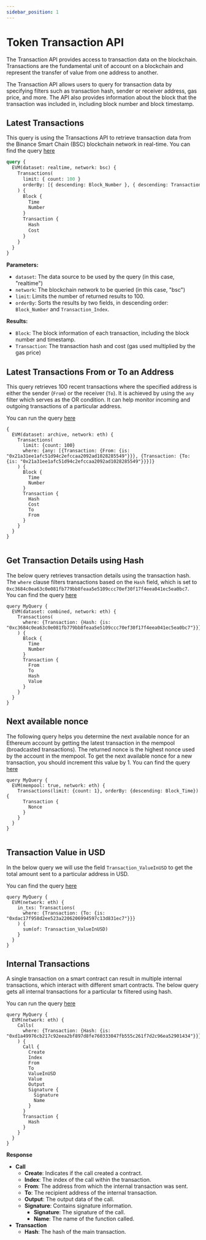 ```yaml
---
sidebar_position: 1
---
```


# Token Transaction API

The Transaction API provides access to transaction data on the blockchain. Transactions are the fundamental unit of account on a blockchain and represent the transfer of value from one address to another.

The Transaction API allows users to query for transaction data by specifying filters such as transaction hash, sender or receiver address, gas price, and more. The API also provides information about the block that the transaction was included in, including block number and block timestamp.

## Latest Transactions

This query is using the Transactions API to retrieve transaction data from the Binance Smart Chain (BSC) blockchain network in real-time.
You can find the query [here](https://graphql.bitquery.io/ide/Last-transactions-with-cost)

```graphql
query {
  EVM(dataset: realtime, network: bsc) {
    Transactions(
      limit: { count: 100 }
      orderBy: [{ descending: Block_Number }, { descending: Transaction_Index }]
    ) {
      Block {
        Time
        Number
      }
      Transaction {
        Hash
        Cost
      }
    }
  }
}
```

**Parameters:**

- `dataset`: The data source to be used by the query (in this case, "realtime")
- `network`: The blockchain network to be queried (in this case, "bsc")
- `limit`: Limits the number of returned results to 100.
- `orderBy`: Sorts the results by two fields, in descending order: `Block_Number` and `Transaction_Index`.

**Results:**

- `Block`: The block information of each transaction, including the block number and timestamp.
- `Transaction`: The transaction hash and cost (gas used multiplied by the gas price)

## Latest Transactions From or To an Address

This query retrieves 100 recent transactions where the specified address is either the sender (`From`) or the receiver (`To`). It is achieved by using the `any` filter which serves as the OR condition. It can help monitor incoming and outgoing transactions of a particular address.

You can run the query [here](https://ide.bitquery.io/Latest-Transactions-fromto-address)

```
{
  EVM(dataset: archive, network: eth) {
    Transactions(
      limit: {count: 100}
      where: {any: [{Transaction: {From: {is: "0x21a31ee1afc51d94c2efccaa2092ad1028285549"}}}, {Transaction: {To: {is: "0x21a31ee1afc51d94c2efccaa2092ad1028285549"}}}]}
    ) {
      Block {
        Time
        Number
      }
      Transaction {
        Hash
        Cost
        To
        From
      }
    }
  }
}


```

## Get Transaction Details using Hash

The below query retrieves transaction details using the transaction hash. The `where` clause filters transactions based on the `Hash` field, which is set to `0xc3684c0ea63c0e081fb779bb8feaa5e5109ccc70ef30f17f4eea041ec5ea0bc7`.
You can find the query [here](https://ide.bitquery.io/Get-a-transaction-by-hash)

```
query MyQuery {
  EVM(dataset: combined, network: eth) {
    Transactions(
      where: {Transaction: {Hash: {is: "0xc3684c0ea63c0e081fb779bb8feaa5e5109ccc70ef30f17f4eea041ec5ea0bc7"}}}
    ) {
      Block {
        Time
        Number
      }
      Transaction {
        From
        To
        Hash
        Value
      }
    }
  }
}

```

## Next available nonce

The following query helps you determine the next available nonce for an Ethereum account by getting the latest transaction in the mempool (broadcasted transactions). The returned nonce is the highest nonce used by the account in the mempool. To get the next available nonce for a new transaction, you should increment this value by 1.
You can find the query [here](https://ide.bitquery.io/get-next-available-nonce)

```
query MyQuery {
  EVM(mempool: true, network: eth) {
    Transactions(limit: {count: 1}, orderBy: {descending: Block_Time}) {
      Transaction {
        Nonce
      }
    }
  }
}


```

## Transaction Value in USD

In the below query we will use the field `Transaction_ValueInUSD` to get the total amount sent to a particular address in USD.

You can find the query [here](https://ide.bitquery.io/Transaction-value-in-USD)

```
query MyQuery {
  EVM(network: eth) {
    in_txs: Transactions(
      where: {Transaction: {To: {is: "0xdac17f958d2ee523a2206206994597c13d831ec7"}}}
    ) {
      sum(of: Transaction_ValueInUSD)
    }
  }
}

```

## Internal Transactions

A single transaction on a smart contract can result in multiple internal transactions, which interact with different smart contracts.
The below query gets all internal transactions for a particular tx filtered using hash.

You can run the query [here](https://ide.bitquery.io/internal-transactions-for-a-particular-tx)

```
query MyQuery {
  EVM(network: eth) {
    Calls(
      where: {Transaction: {Hash: {is: "0xd1a49976cb217c92eea2bf897d8fe760333047fb555c261f7d2c96ea52901434"}}}
    ) {
      Call {
        Create
        Index
        From
        To
        ValueInUSD
        Value
        Output
        Signature {
          Signature
          Name
        }
      }
      Transaction {
        Hash
      }
    }
  }
}

```

**Response**

- **Call**
  - **Create**: Indicates if the call created a contract.
  - **Index**: The index of the call within the transaction.
  - **From**: The address from which the internal transaction was sent.
  - **To**: The recipient address of the internal transaction.
  - **Output**: The output data of the call.
  - **Signature**: Contains signature information.
    - **Signature**: The signature of the call.
    - **Name**: The name of the function called.
- **Transaction**
  - **Hash**: The hash of the main transaction.
